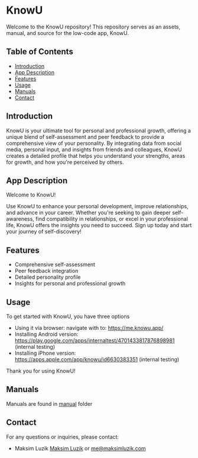 # KnowU

Welcome to the KnowU repository! This repository serves as an assets, manual, and source for the low-code app, KnowU.

## Table of Contents

- [Introduction](#introduction)
- [App Description](#app-description)
- [Features](#features)
- [Usage](#usage)
- [Manuals](#manuals)
- [Contact](#contact)

## Introduction

KnowU is your ultimate tool for personal and professional growth, offering a unique blend of self-assessment and peer feedback to provide a comprehensive view of your personality. By integrating data from social media, personal input, and insights from friends and colleagues, KnowU creates a detailed profile that helps you understand your strengths, areas for growth, and how you're perceived by others.

## App Description

Welcome to KnowU!

Use KnowU to enhance your personal development, improve relationships, and advance in your career. Whether you're seeking to gain deeper self-awareness, find compatibility in relationships, or excel in your professional life, KnowU offers the insights you need to succeed. Sign up today and start your journey of self-discovery!

## Features

- Comprehensive self-assessment
- Peer feedback integration
- Detailed personality profile
- Insights for personal and professional growth

## Usage

To get started with KnowU, you have three options

* Using it via browser: navigate with to: https://me.knowu.app/
* Installing Android version: https://play.google.com/apps/internaltest/4701433817876898981 (internal testing)
* Installing iPhone version: https://apps.apple.com/app/knowu/id6630383351 (internal testing)

Thank you for using KnowU!

## Manuals

Manuals are found in [manual](manual/) folder

## Contact

For any questions or inquiries, please contact:

* Maksim Luzik [Maksim Luzik](https://www.maksimluzik.com) or [me@maksimluzik.com](mailto:me@maksimluzik.com)
